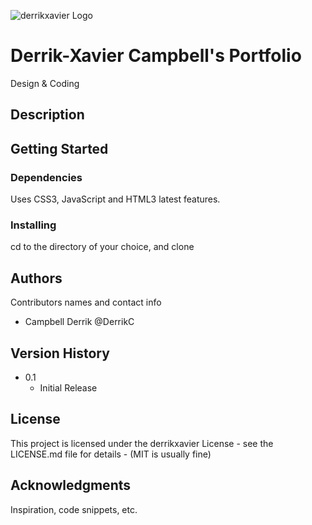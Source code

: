 ![derrikxavier Logo](../public/images/derrikxavier_Readme.svg)
# Derrik-Xavier Campbell's Portfolio
Design &amp; Coding

## Description



## Getting Started

### Dependencies

Uses CSS3, JavaScript and HTML3 latest features. 


### Installing

cd to the directory of your choice, and clone

## Authors

Contributors names and contact info

* Campbell Derrik @DerrikC


## Version History

* 0.1
    * Initial Release

## License

This project is licensed under the derrikxavier License - see the LICENSE.md file for details - (MIT is usually fine)

## Acknowledgments

Inspiration, code snippets, etc.

